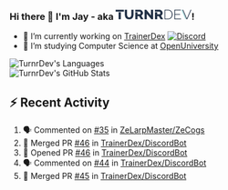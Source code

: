 ### Hi there 👋 I'm Jay - aka <img src="https://raw.githubusercontent.com/TurnrDev/TurnrDev/master/Logo/SVG/TurnrDev_Logo_Dark%20Blue%20%26%20Teal.svg" alt="TurnrDev" height="17.5px">!

- 🔭 I’m currently working on [TrainerDex](https://www.github.com/TrainerDex) [![Discord](https://discordapp.com/api/v6/guilds/364313717720219651/widget.png?style=shield)](http://discord.trainerdex.co.uk/)
- 🤔 I’m studying Computer Science at [OpenUniversity](http://www.open.ac.uk/courses/computing-it/degrees/bsc-computing-it-software-q62-soft)

![TurnrDev's Languages](https://github-readme-stats.vercel.app/api/top-langs/?username=TurnrDev&layout=compact&hide_border=true&title_color=1fa6aa&text_color=233247)
<br>
![TurnrDev's GitHub Stats](https://github-readme-stats.vercel.app/api?username=TurnrDev&show_icons=true&hide_border=true&count_private=true&include_all_commits=true&icon_color=1fa6aa&title_color=1fa6aa&text_color=233247)
<br>

## :zap: Recent Activity

<!--START_SECTION:activity-->
1. 🗣 Commented on [#35](https://github.com//ZeLarpMaster/ZeCogs/issues/35) in [ZeLarpMaster/ZeCogs](https://github.com//ZeLarpMaster/ZeCogs)
2. 🎉 Merged PR [#46](https://github.com//TrainerDex/DiscordBot/pull/46) in [TrainerDex/DiscordBot](https://github.com//TrainerDex/DiscordBot)
3. 💪 Opened PR [#46](https://github.com//TrainerDex/DiscordBot/pull/46) in [TrainerDex/DiscordBot](https://github.com//TrainerDex/DiscordBot)
4. 🗣 Commented on [#44](https://github.com//TrainerDex/DiscordBot/issues/44) in [TrainerDex/DiscordBot](https://github.com//TrainerDex/DiscordBot)
5. 🎉 Merged PR [#45](https://github.com//TrainerDex/DiscordBot/pull/45) in [TrainerDex/DiscordBot](https://github.com//TrainerDex/DiscordBot)
<!--END_SECTION:activity-->

